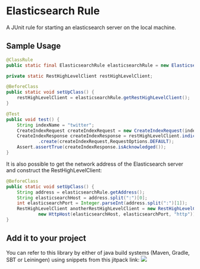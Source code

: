 # Elasticsearch Rule
A JUnit rule for starting an elasticsearch server on the local machine.

## Sample Usage

```java
@ClassRule
public static final ElasticsearchRule elasticsearchRule = new ElasticsearchRule();

private static RestHighLevelClient restHighLevelClient;

@BeforeClass
public static void setUpClass() {
    restHighLevelClient = elasticsearchRule.getRestHighLevelClient();
}

@Test
public void test() {
    String indexName = "twitter";
    CreateIndexRequest createIndexRequest = new CreateIndexRequest(indexName);
    CreateIndexResponse createIndexResponse = restHighLevelClient.indices()
            .create(createIndexRequest,RequestOptions.DEFAULT);
    Assert.assertTrue(createIndexResponse.isAcknowledged());
}
```
It is also possible to get the network address of the Elasticsearch server and construct the RestHighLevelClient:
```java
@BeforeClass
public static void setUpClass() {
    String address = elasticsearchRule.getAddress();
    String elasticsearchHost = address.split(":")[0];
    int elasticsearchPort = Integer.parseInt(address.split(":")[1]);
    RestHighLevelClient anotherRestHighLevelClient = new RestHighLevelClient(RestClient.builder(
            new HttpHost(elasticsearchHost, elasticsearchPort, "http")));
}
```

## Add it to your project
You can refer to this library by either of java build systems (Maven, Gradle, SBT or Leiningen) using snippets from this jitpack link:
[![](https://jitpack.io/v/sahabpardaz/elasticsearch-rule.svg)](https://jitpack.io/#sahabpardaz/elasticsearch-rule)
